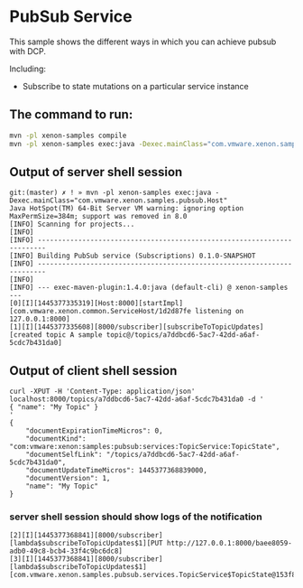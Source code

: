 # PubSub Service

This sample shows the different ways in which you can achieve pubsub with DCP.

Including:

* Subscribe to state mutations on a particular service instance

## The command to run:

```bash
mvn -pl xenon-samples compile
mvn -pl xenon-samples exec:java -Dexec.mainClass="com.vmware.xenon.samples.pubsub.Host"
```

## Output of server shell session

```console
git:(master) ✗ ! » mvn -pl xenon-samples exec:java -Dexec.mainClass="com.vmware.xenon.samples.pubsub.Host"
Java HotSpot(TM) 64-Bit Server VM warning: ignoring option MaxPermSize=384m; support was removed in 8.0
[INFO] Scanning for projects...
[INFO]
[INFO] ------------------------------------------------------------------------
[INFO] Building PubSub service (Subscriptions) 0.1.0-SNAPSHOT
[INFO] ------------------------------------------------------------------------
[INFO]
[INFO] --- exec-maven-plugin:1.4.0:java (default-cli) @ xenon-samples ---
[0][I][1445377335319][Host:8000][startImpl][com.vmware.xenon.common.ServiceHost/1d2d87fe listening on 127.0.0.1:8000]
[1][I][1445377335608][8000/subscriber][subscribeToTopicUpdates][created topic A sample topic@/topics/a7ddbcd6-5ac7-42dd-a6af-5cdc7b431da0]
```

## Output of client shell session

```
curl -XPUT -H 'Content-Type: application/json' localhost:8000/topics/a7ddbcd6-5ac7-42dd-a6af-5cdc7b431da0 -d '
{ "name": "My Topic" }
'
{
    "documentExpirationTimeMicros": 0,
    "documentKind": "com:vmware:xenon:samples:pubsub:services:TopicService:TopicState",
    "documentSelfLink": "/topics/a7ddbcd6-5ac7-42dd-a6af-5cdc7b431da0",
    "documentUpdateTimeMicros": 1445377368839000,
    "documentVersion": 1,
    "name": "My Topic"
}
```

### server shell session should show logs of the notification

```
[2][I][1445377368841][8000/subscriber][lambda$subscribeToTopicUpdates$1][PUT http://127.0.0.1:8000/baee8059-adb0-49c8-bcb4-33f4c9bc6dc8]
[3][I][1445377368841][8000/subscriber][lambda$subscribeToTopicUpdates$1][com.vmware.xenon.samples.pubsub.services.TopicService$TopicState@153f8967]
```
